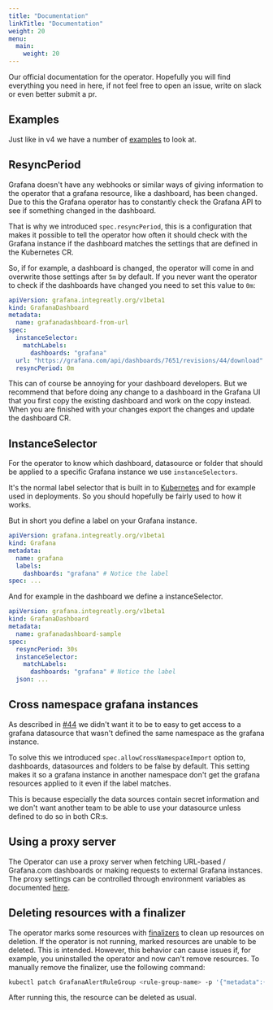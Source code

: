 ```yaml
---
title: "Documentation"
linkTitle: "Documentation"
weight: 20
menu:
  main:
    weight: 20
---
```


Our official documentation for the operator.
Hopefully you will find everything you need in here, if not feel free to open an issue, write on slack or even better submit a pr.

## Examples

Just like in v4 we have a number of [examples](examples/) to look at.

## ResyncPeriod

Grafana doesn't have any webhooks or similar ways of giving information to the operator that a grafana resource, like a dashboard, has been changed.
Due to this the Grafana operator has to constantly check the Grafana API to see if something changed in the dashboard.

That is why we introduced `spec.resyncPeriod`, this is a configuration that makes it possible to tell the operator
how often it should check with the Grafana instance if the dashboard matches the settings that are defined in the Kubernetes CR.

So, if for example, a dashboard is changed, the operator will come in and overwrite those settings after `5m` by default.
If you never want the operator to check if the dashboards have changed you need to set this value to `0m`:

```yaml
apiVersion: grafana.integreatly.org/v1beta1
kind: GrafanaDashboard
metadata:
  name: grafanadashboard-from-url
spec:
  instanceSelector:
    matchLabels:
      dashboards: "grafana"
  url: "https://grafana.com/api/dashboards/7651/revisions/44/download"
  resyncPeriod: 0m
```

This can of course be annoying for your dashboard developers. But we recommend that before doing any change to a dashboard in the Grafana UI that you first copy the existing dashboard and work on the copy instead.
When you are finished with your changes export the changes and update the dashboard CR.

## InstanceSelector

For the operator to know which dashboard, datasource or folder that should be applied to a specific Grafana instance we use `instanceSelectors`.

It's the normal label selector that is built in to [Kubernetes](https://kubernetes.io/docs/concepts/overview/working-with-objects/labels/) and for example used in deployments.
So you should hopefully be fairly used to how it works.

But in short you define a label on your Grafana instance.

```yaml
apiVersion: grafana.integreatly.org/v1beta1
kind: Grafana
metadata:
  name: grafana
  labels:
    dashboards: "grafana" # Notice the label
spec: ...
```

And for example in the dashboard we define a instanceSelector.

```yaml
apiVersion: grafana.integreatly.org/v1beta1
kind: GrafanaDashboard
metadata:
  name: grafanadashboard-sample
spec:
  resyncPeriod: 30s
  instanceSelector:
    matchLabels:
      dashboards: "grafana" # Notice the label
  json: ...
```

## Cross namespace grafana instances

As described in [#44](https://github.com/grafana-operator/grafana-operator-experimental/issues/44) we didn't want it
to be to easy to get access to a grafana datasource that wasn't defined the same namespace as the grafana instance.

To solve this we introduced `spec.allowCrossNamespaceImport` option to, dashboards, datasources and folders to be false by default.
This setting makes it so a grafana instance in another namespace don't get the grafana resources applied to it even if the label matches.

This is because especially the data sources contain secret information and we don't want another team to be able to use your datasource unless defined to do so in both CR:s.

## Using a proxy server

The Operator can use a proxy server when fetching URL-based / Grafana.com dashboards or making requests to external Grafana instances.
The proxy settings can be controlled through environment variables as documented [here](https://pkg.go.dev/golang.org/x/net/http/httpproxy#FromEnvironment).

## Deleting resources with a finalizer

The operator marks some resources with [finalizers](https://kubernetes.io/docs/concepts/overview/working-with-objects/finalizers/) to clean up resources on deletion.
If the operator is not running, marked resources are unable to be deleted. This is intended.
However, this behavior can cause issues if, for example, you uninstalled the operator and now can't remove resources.
To manually remove the finalizer, use the following command:

```bash
kubectl patch GrafanaAlertRuleGroup <rule-group-name> -p '{"metadata":{"finalizers":null}}' --type=merge
```

After running this, the resource can be deleted as usual.
